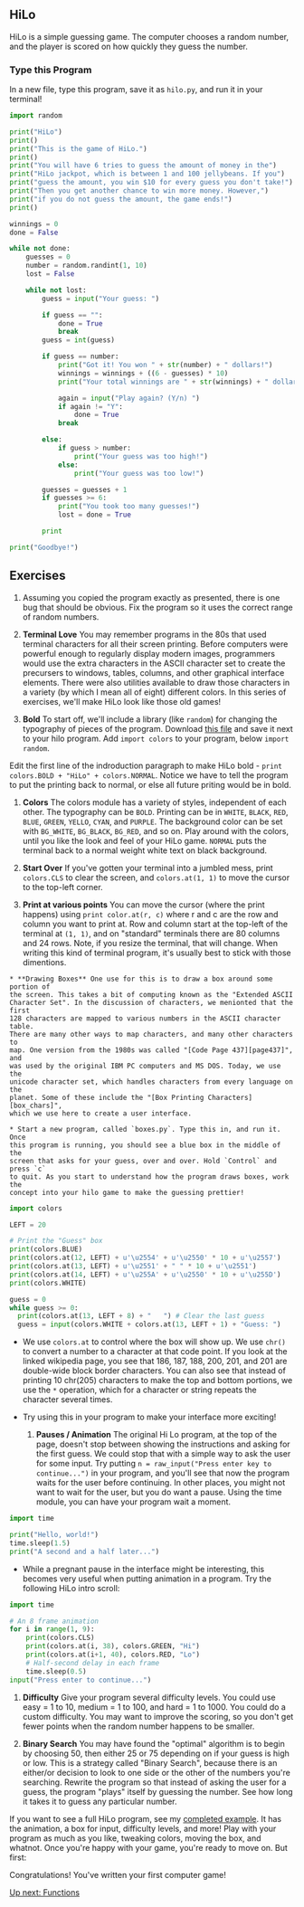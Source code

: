 ## HiLo

HiLo is a simple guessing game. The computer chooses a random number, and the
player is scored on how quickly they guess the number.

### Type this Program

In a new file, type this program, save it as `hilo.py`, and run it in your
terminal!

```python
import random

print("HiLo")
print()
print("This is the game of HiLo.")
print()
print("You will have 6 tries to guess the amount of money in the")
print("HiLo jackpot, which is between 1 and 100 jellybeans. If you")
print("guess the amount, you win $10 for every guess you don't take!")
print("Then you get another chance to win more money. However,")
print("if you do not guess the amount, the game ends!")
print()

winnings = 0
done = False

while not done:
    guesses = 0
    number = random.randint(1, 10)
    lost = False

    while not lost:
        guess = input("Your guess: ")

        if guess == "":
            done = True
            break
        guess = int(guess)

        if guess == number:
            print("Got it! You won " + str(number) + " dollars!")
            winnings = winnings + ((6 - guesses) * 10)
            print("Your total winnings are " + str(winnings) + " dollars!")

            again = input("Play again? (Y/n) ")
            if again != "Y":
                done = True
            break

        else:
            if guess > number:
                print("Your guess was too high!")
            else:
                print("Your guess was too low!")

        guesses = guesses + 1
        if guesses >= 6:
            print("You took too many guesses!")
            lost = done = True

        print

print("Goodbye!")
```

## Exercises

1. Assuming you copied the program exactly as presented, there is one bug that
should be obvious. Fix the program so it uses the correct range of random
numbers.

1. **Terminal Love** You may remember programs in the 80s that used terminal
characters for all their screen printing. Before computers were powerful enough
to regularly display modern images, programmers would use the extra characters
in the ASCII character set to create the precursers to windows, tables, columns,
and other graphical interface elements. There were also utilities available to
draw those characters in a variety (by which I mean all of eight) different
colors. In this series of exercises, we'll make HiLo look like those old games!

  1. **Bold** To start off, we'll include a library (like `random`) for changing
  the typography of pieces of the program. Download [this file](./colors.py)
  and save it next to your hilo program. Add `import colors` to your program,
  below `import random`.

  Edit the first line of the indroduction paragraph to make HiLo bold -
  `print colors.BOLD + "HiLo" + colors.NORMAL`. Notice we have to tell the
  program to put the printing back to normal, or else all future priting would
  be in bold.

  1. **Colors** The colors module has a variety of styles, independent of
  each other. The typography can be `BOLD`. Printing can be in `WHITE`, `BLACK`,
  `RED`, `BLUE`, `GREEN`, `YELLO`, `CYAN`, and `PURPLE`. The
  background color can be set with `BG_WHITE`, `BG_BLACK`, `BG_RED`, and so on.
  Play around with the colors, until you like the look and feel of your HiLo
  game. `NORMAL` puts the terminal back to a normal weight white text on black
  background.

  1. **Start Over** If you've gotten your terminal into a jumbled mess, print
  `colors.CLS` to clear the screen, and `colors.at(1, 1)` to move the cursor to
  the top-left corner.

  1. **Print at various points** You can move the cursor (where the print
  happens) using `print color.at(r, c)` where r and c are the row and column you
  want to print at. Row and column start at the top-left of the terminal at `(1,
  1)`, and on "standard" terminals there are 80 columns and 24 rows. Note, if
  you resize the terminal, that will change. When writing this kind of terminal
  program, it's usually best to stick with those dimentions.

    * **Drawing Boxes** One use for this is to draw a box around some portion of
    the screen. This takes a bit of computing known as the "Extended ASCII
    Character Set". In the discussion of characters, we menionted that the first
    128 characters are mapped to various numbers in the ASCII character table.
    There are many other ways to map characters, and many other characters to
    map. One version from the 1980s was called "[Code Page 437][page437]", and
    was used by the original IBM PC computers and MS DOS. Today, we use the
    unicode character set, which handles characters from every language on the
    planet. Some of these include the "[Box Printing Characters][box_chars]",
    which we use here to create a user interface.

    * Start a new program, called `boxes.py`. Type this in, and run it. Once
    this program is running, you should see a blue box in the middle of the
    screen that asks for your guess, over and over. Hold `Control` and press `c`
    to quit. As you start to understand how the program draws boxes, work the
    concept into your hilo game to make the guessing prettier!

```python
import colors

LEFT = 20

# Print the "Guess" box
print(colors.BLUE)
print(colors.at(12, LEFT) + u'\u2554' + u'\u2550' * 10 + u'\u2557')
print(colors.at(13, LEFT) + u'\u2551' + " " * 10 + u'\u2551')
print(colors.at(14, LEFT) + u'\u255A' + u'\u2550' * 10 + u'\u255D')
print(colors.WHITE)

guess = 0
while guess >= 0:
  print(colors.at(13, LEFT + 8) + "   ") # Clear the last guess  
  guess = input(colors.WHITE + colors.at(13, LEFT + 1) + "Guess: ")
```

* We use `colors.at` to control where the box will show up. We use `chr()`
to convert a number to a character at that code point. If you look at the
linked wikipedia page, you see that 186, 187, 188, 200, 201, and 201 are
double-wide block border characters. You can also see that instead of
printing 10 chr(205) characters to make the top and bottom portions, we
use the `*` operation, which for a character or string repeats the
character several times.

*   Try using this in your program to make your interface more exciting!
    1.  **Pauses / Animation** The original Hi Lo program, at the top of the page,
        doesn't stop between showing the instructions and asking for the first guess.
        We could stop that with a simple way to ask the user for some input. Try putting
        `n = raw_input("Press enter key to continue...")` in your program, and you'll
        see that now the program waits for the user before continuing. In other places,
        you might not want to wait for the user, but you do want a pause. Using the time
        module, you can have your program wait a moment.

```python
import time

print("Hello, world!")
time.sleep(1.5)
print("A second and a half later...")
```

*  While a pregnant pause in the interface might be interesting, this becomes very
        useful when putting animation in a program. Try the following HiLo intro scroll:

```python
import time

# An 8 frame animation
for i in range(1, 9):
    print(colors.CLS)
    print(colors.at(i, 38), colors.GREEN, "Hi")
    print(colors.at(i+1, 40), colors.RED, "Lo")
    # Half-second delay in each frame
    time.sleep(0.5)
input("Press enter to continue...")
```

1.  **Difficulty** Give your program several difficulty levels. You could use
        easy = 1 to 10, medium = 1 to 100, and hard = 1 to 1000. You could do a custom
        difficulty. You may want to improve the scoring, so you don't get fewer points
        when the random number happens to be smaller.

1.  **Binary Search** You may have found the "optimal" algorithm is to begin by
        choosing 50, then either 25 or 75 depending on if your guess is high or low.
        This is a strategy called "Binary Search", because there is an either/or
        decision to look to one side or the other of the numbers you're searching.
        Rewrite the program so that instead of asking the user for a guess, the program
        "plays" itself by guessing the number. See how long it takes it to guess any
        particular number.

If you want to see a full HiLo program, see my [completed example][full_hilo].
It has the animation, a box for input, difficulty levels, and more! Play with
your program as much as you like, tweaking colors, moving the box, and whatnot.
Once you're happy with your game, you're ready to move on. But first:

Congratulations! You've written your first computer game!

[Up next: Functions](../../02_functions_arrays_strings/README.md)

[page437]: http://en.wikipedia.org/wiki/Code_page_437#Interpretation_of_code_points_1.E2.80.9331_and_127
[full_hilo]: https://github.com/DavidSouther/software_craftsmanship/blob/master/01_basic_types_and_control_flow/hilo/hilo.py
[box_chars]: http://en.wikipedia.org/wiki/Box-drawing_character
